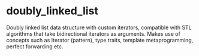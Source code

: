 # doubly_linked_list
Doubly linked list data structure with custom iterators, compatible with STL algorithms that take bidirectional iterators as arguments. Makes use of concepts such as Iterator (pattern), type traits, template metaprogramming, perfect forwarding etc.
